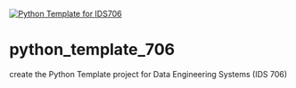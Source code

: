 [![Python Template for IDS706](https://github.com/Sebine-ssm/python_template_706/actions/workflows/main.yml/badge.svg)](https://github.com/Sebine-ssm/python_template_706/actions/workflows/main.yml)
# python_template_706
create the Python Template project for Data Engineering Systems (IDS 706)

